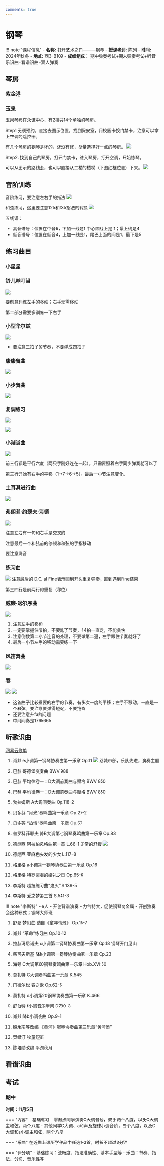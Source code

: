 ```yaml
---
comments: true
---
```

# 钢琴

!!! note "课程信息"
    - **名称:** 打开艺术之门———钢琴
    - **授课老师:** 陈列
    - **时间:** 2024年秋冬
    - **地点:** 西3-B109
    - **成绩组成：** 期中弹奏考试+期末弹奏考试+听音乐识曲+看谱识曲+双人弹奏


## 琴房
### 紫金港


### 玉泉
玉泉琴房在永谦中心，有2排共14个单独的琴房。

Step1 无须预约，直接去图示位置，找到保安室，用校园卡换门禁卡，注意可以拿上空调的遥控器。

有几个琴房的钢琴是坏的，还没有修，尽量选择好一点的琴房。
![](https://philfan-pic.oss-cn-beijing.aliyuncs.com/img/20240922153730.png)

Step2. 找到自己的琴房，打开门禁卡，进入琴房，打开空调，开始练琴。

可以从图示的路线走，也可以直接从二楼的楼梯（下图红框位置）下来。
![](https://philfan-pic.oss-cn-beijing.aliyuncs.com/img/20240922154529.png)


## 音阶训练

音阶练习，要注意左右手的指法
![](https://philfan-pic.oss-cn-beijing.aliyuncs.com/img/20240924171307.png)


和弦练习，这里要注意125和135指法的转换
![](https://philfan-pic.oss-cn-beijing.aliyuncs.com/img/20241008095233.png)


五线谱：
- 高音谱号：位置在中音5，下加一线是1 中心圆线上是 1；最上线是4
- 低音谱号：位置在低音4，上加一线是1，尾巴上面的间是1，最下是5
## 练习曲目

### 小星星

### 铃儿响叮当
![](https://philfan-pic.oss-cn-beijing.aliyuncs.com/img/20240922163608.png)

要刻意训练左手的移动；右手无需移动

第二部分需要多训练一下右手


### 小型华尔兹
![](https://philfan-pic.oss-cn-beijing.aliyuncs.com/img/20240922163347.png)

- 要注意三拍子的节奏，不要弹成四拍子

### 康康舞曲
![](https://philfan-pic.oss-cn-beijing.aliyuncs.com/img/20240924171337.png)

### 小步舞曲
![](https://philfan-pic.oss-cn-beijing.aliyuncs.com/img/20240924171417.png)

### 复调练习
![](https://philfan-pic.oss-cn-beijing.aliyuncs.com/img/20240924171452.png)

![](https://philfan-pic.oss-cn-beijing.aliyuncs.com/img/20240924171507.png)

### 小谐谑曲
![](https://philfan-pic.oss-cn-beijing.aliyuncs.com/img/20240924171521.png)

前三行都是平行六度（两只手刚好连在一起），只需要照着右手同步弹奏就可以了

第三行开始有右手的平移（1->7->6->5）。最后一小节注意变化。


### 土耳其进行曲

![](https://philfan-pic.oss-cn-beijing.aliyuncs.com/img/20241008095248.png)


### 弗朗茨·约瑟夫·海顿
![](https://philfan-pic.oss-cn-beijing.aliyuncs.com/img/20241008095408.png)

注意左右有一句和右手是交叉的

注意最后一个和弦前的停顿和和弦的手指移动

要注意降音

### 练习曲
![](https://philfan-pic.oss-cn-beijing.aliyuncs.com/img/20241015152423.png)
注意最后的 D.C. al Fine表示回到开头重复弹奏，直到遇到Fine结束

第三四行是前两行的重复（移位）

### 威廉·退尔序曲
![](https://philfan-pic.oss-cn-beijing.aliyuncs.com/img/20241015152459.png)

1. 注意左手的移动
2. 一定要掌握住节拍，不要乱了节奏，44拍一直走，不能贪快
3. 注意倒数第二小节连音的处理，不要弹第二遍，左手跟住节奏就好了
4. 最后一小节左手的移动需要练一下


### 风笛舞曲
![](https://philfan-pic.oss-cn-beijing.aliyuncs.com/img/20241022080436.png)

### 春
![](https://philfan-pic.oss-cn-beijing.aliyuncs.com/img/20241022080525.png)
![](https://philfan-pic.oss-cn-beijing.aliyuncs.com/img/20241022080551.png)

- 这首曲子比较重要的右手的节奏，有多次一度的平移；左手不移动，一直是一个和弦。要注意要弹得短促，不要拖沓
- 还要注意升fa的问题
- 中间间奏是1765665

## 听歌识曲

[网易云歌单](http://163cn.tv/xE63rhC)


1. 肖邦 e小调第一钢琴协奏曲第一乐章 Op.11
![](https://philfan-pic.oss-cn-beijing.aliyuncs.com/img/20241015152330.png)
双城市部，乐队先进，演奏主题


2. 巴赫 哥德堡变奏曲 BWV 988
3. 巴赫 平均律卷一：D大调前奏曲与赋格 BWV 850
4. 巴赫 平均律卷一：D大调前奏曲与赋格 BWV 850
5. 勃拉姆斯 A大调间奏曲 Op.118-2
6. 贝多芬 “月光”奏鸣曲第一乐章 Op.27-2
7. 贝多芬 “热情”奏鸣曲第一乐章 Op.57
8. 普罗科菲耶夫 降B大调第七钢琴奏鸣曲第一乐章 Op.83
9.  德彪西 阿拉伯风格曲第一首 L.66-1
非常的舒缓
![](https://philfan-pic.oss-cn-beijing.aliyuncs.com/img/20241015152348.png)
1.  德彪西 亚麻色头发的少女 L.117-8
2.  格里格 a小调第一钢琴协奏曲第一乐章 Op.16
3.  格里格 特罗豪根的婚礼之日 Op.65-6
4.  李斯特 超技练习曲“鬼火” S.139-5
5.  李斯特 爱之梦第三首 S.541-3

!!! note "李斯特"
    - e人 
    - 开创背谱演奏
    - 力气特大，促使钢琴向金属
    - 开创独奏会这种形式；钢琴大师班

1.  舒曼 梦幻曲 选自《童年情景》 Op.15-7
2.  肖邦 “革命”练习曲 Op.10-12
3.  拉赫玛尼诺夫 c小调第二钢琴协奏曲第一乐章 Op.18
钢琴开门见山



18. 柴可夫斯基 降b小调第一钢琴协奏曲第一乐章 Op.23
19. 海顿 C大调第60钢琴奏鸣曲第一乐章 Hob.XVI:50
20. 莫扎特 C大调奏鸣曲第一乐章 K.545
21. 门德尔松 春之歌 Op.62-6
22. 莫扎特 d小调第20钢琴协奏曲第一乐章 K.466
23. 舒伯特 f小调音乐瞬间 D780-3
24. 肖邦 降b小调夜曲 Op.9-1
25. 殷承宗等改编 《黄河》钢琴协奏曲第三乐章“黄河愤”
26. 贺绿汀 牧童短笛
27. 陈培勋改编 平湖秋月

## 看谱识曲


## 考试

### 期中

**时间：11月5日**

=== "内容"
    - 基础练习
    - 零起点同学演奏C大调音阶，双手两个八度，以及C大调主和弦，两个八度
    - 其他同学C大调、a和声及旋律小调音阶，四个八度，以及C大调和a小调主和弦，两个八度

=== "乐曲"
    在近期上课所学作品中任选1-2首，时长不超过3分钟

=== "评分项"
    - 基础练习：流畅度、指法准确性、基本手型等
    - 乐曲：节奏、指法、分句、音乐性等